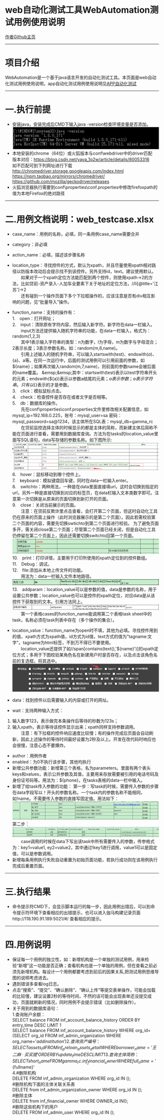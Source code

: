 # web自动化测试工具WebAutomation测试用例使用说明
[作者Github主页](https://github.com/holyrocklee)
*************************************
# 项目介绍
WebAutomation是一个基于java语言开发的自动化测试工具。本页面是web自动化测试用例使用说明，app自动化测试用例使用说明见[APP自动化测试](https://github.com/holyrocklee)
*************************************
# 一.执行前提

-	安装java，安装完成后CMD下输入java -version检查环境变量是否添加。
![](https://github.com/holyrocklee/readmefile/blob/master/images/java.png)
-	本地安装的chrome（64位）或火狐版本与conf\webdriver中的driver匹配  
版本对应：https://blog.csdn.net/yaya_1q2w/article/details/80053316  
如不匹配可到下列网址进行下载  
http://chromedriver.storage.googleapis.com/index.html  
https://npm.taobao.org/mirrors/chromedriver/  
https://github.com/mozilla/geckodriver/releases
-	火狐浏览器执行需要到conf\properties\conf.properties中修改firefoxpath的值为本地Firefox的绝对路径

*************************************
# 二.用例文档说明：web_testcase.xlsx

- case_name：用例的名称，必填，同一条用例case_name需要合并
- category：非必填
- action_name：必填，描述该步骤名称
- location_type：寻找控件的方式，默认为xpath，并且尽量使用xpath相对路径以防版本改动后会提示找不到该控件。另外支持id，text。建议使用默认。  
&emsp;&emsp;如果对于一个xpath定位方法能匹配到两个控件，则使用xpath->2的方法，比如贷前-资产录入-人加车全要素下关于地址的定位方法，//li[@title='江苏']->2  
&emsp;&emsp;还有碰到一个操作页面下多个下拉框操作的，应该注意是否有div相互影响的问题，见“批量导入”操作。
- function_name：支持的操作有：  
1.　open：打开网址；  
2.　input：清除原有字符内容，然后输入新字符。新字符在data一栏输入。  
&emsp;&emsp;input方法还提供输入随机字符串的功能，在data一栏输入，格式为：random(1,2,3)  
&emsp;&emsp;其中1表示输入字符串的类型：n为数字，l为字母，m为数字与字母混合；2表示长度；3表示参数名称。如：random(m,6,name)。  
&emsp;&emsp;引用上述输入的随机字符串，可以输入startswith(test)、endswith(${a})、${a}、a等。在同一次运行中，后面的测试用例可以引用前面的参数，如${name}；如果再次输入random(m,7,name)，则前面的参数name会被后面的name覆盖。  
&emsp;&emsp;其中：startswith(test)表示以test字符串开头的元素；endswith(${a})表示以参数a结尾的元素；${a}表示参数；a表示字符串。只有以${}表示的才是参数。  
3.　click：模拟鼠标点击。  
4.　check：检查控件是否存在或者文字是否相等。  
5.　db：数据库的操作。  
&emsp;&emsp;先在conf\properties\conf.properties文件里修改相关配置信息，如mysql_ip=192.168.0.225，账号：mysql_user=sa 密码：mysql_password=sa@1234，该主体所在SQL表：mysql_db=gamma_rc  
&emsp;&emsp;在贷前监控选择主体的时候显示的都是主体的简称，而新建主体后简称不能在页面进行查看，需要用到数据库查询。方法为在tasks的location_value里面写SQL语句，data写存储的参数名称。如下图所示: 
![](https://github.com/holyrocklee/readmefile/blob/master/images/db.png)
6.　hover：鼠标移动到哪个控件上。  
7.　keyboard：模拟键盘回车键，同时在data一栏输入enter。  
8.　switchto：两种用法，一种是在data里面直接填url，这时会切换到指定的url，另外一种是直接切换到对应的标签页，在data栏输入文本类数字即可。注意第一次切换是从原来的页面切换到新打开的页面。  
9.　close：关闭当前展示的页面。  
&emsp;&emsp;注意：在贷前反欺诈里点击查看，会打开第二个页面，但这时自动化工具仍在原来的页面上操作（此时浏览器展示的是第二个页面）。因此若需校验第二个页面的内容，需要先切换swtichto到第二个页面进行校验。  为了避免页面多开，需关闭close第二个页面；尽管第二个页面已经关闭，但是自动化工具仍停留在第二个页面上，因此还需要切换switchto回第一个页面。
![](https://github.com/holyrocklee/readmefile/blob/master/images/switch.png)
10.　print：打印详情，主要用于打印所使用的xpath定位到的控件数组。  
11.　Debug：调试。  
12.　file:添加从本地上传文件的功能。  
&emsp;&emsp;用法为：data一栏输入文件本地路径。
![](https://github.com/holyrocklee/readmefile/blob/master/images/uploadfile.png)
13.　addparam：location_value可以是参数的值，data是参数的名称，用于设置公共参数；location_value也可以是控件的xpath定位，对应data是从该控件下获取到的文本。引用方法同上。  
![](https://github.com/holyrocklee/readmefile/blob/master/images/addparam.png)
&emsp;&emsp;第一个表格cases的function_name能调用第二个表格task sheet中的task，名称必须在task列表中存在（多个操作的集合）。

-	location_value：function_name为open时不填，其他为必填。寻找控件用到的值，xpath方式为xpath值，id方式为id值，text方式的值为"tagname:文字"。tagname为html标签，不到万不得已不要使用。  
&emsp;&emsp;location_value还提供了如//span[contains(text(),'${name}')]的xpath定位方式；多用于下图校验某角色名在新建用户时是否存在，以及点击该角色名前的复选框，将其选中。
![](https://github.com/holyrocklee/readmefile/blob/master/images/frame.png)
-	data：找到控件以后需要输入的内容或打开的网址。
-	wait：支持两种输入方式：
1.	输入数字123，表示做完本条操作后等待的秒数为123s；
2.	输入xpath，表示等待该控件显示出来；xpath同样支持参数调用。  
&emsp;&emsp;注意：有下拉框的控件响应速度比较慢；有的操作完成后页面会自动刷新，因此上述操作的等待时间最好设置为2秒及以上。开发在改代码时响应也会很慢，注意心态不要爆炸。
-	author：用例作者
-	enabled：为0不执行该步骤，其他均执行
-	新增公共参数功能：新增第三个表格，名为parameters。里面有两个表头keys和values，表示公共参数及其值，主要用来存放需要被引用的电话号码及身份证号码等。用法为：${phone}，在tasks表格的data一栏中输入。
-	新增了给task传入参数的功能：
第一步：写task的时候，需要传入参数的步骤在data字段写以！开头的参数名称。一个task内的参数名称不能相同，如!name。不需要传入参数的直接写固定值。用法如下：
![](https://github.com/holyrocklee/readmefile/blob/master/images/!name.png)
第二步：
![](https://github.com/holyrocklee/readmefile/blob/master/images/!name2.png)
&emsp;&emsp;case调用的时候在data下写出该task中所有需要传入的参数，传参格式为：key1=value1, ey2=value2，其中通过!key1进行调用，value1可以是固定值，可以是参数调用。  
-	新增每条用例执行失败自动重置为初始页面功能，若执行成功则在该用例执行完成后重置页面。

**************************************
# 三.执行结果

- 命令提示符CMD下，会显示脚本运行的每一步，因此用例出错后，可以到命令提示符环境下查看相应的出错提示，也可以进入伽马构建记录页面http://118.190.91.189:5021/#/ 查看相应的提示。
**************************************
# 四.用例说明

- 保证每一个用例的独立性，如：新增机构是一个单独的测试用例，用来检验“新增”这一功能是否正确；查看机构也是一个单独的用例，但在查看之前必须先新增机构。每设计一个用例都要考虑到前后的因果关系,把测试用例思维导图的说明考虑进去。
- 遇到错误多查看log日志。
- 点击“搜索”、“提交”、“确认删除”、“确认上传”等提交表单操作，可能会加载的比较慢，建议设置2秒的等待时间，不然的话可能会出现表单还没提交成功，页面就刷新的情况，同时用例不会提示错误（比如删除操作）。
- 关于用到的数据库语句：  
1.查询账户余额：  
SELECT balance FROM inf_account_balance_history ORDER BY entry_time DESC LIMIT 1  
SELECT balance FROM inf_account_balance_history WHERE org_id=(SELECT org_id FROM inf_admin_organization WHERE org_name='${addinstitution}' )  
2.查询资产编号：  
SELECT assets_id FROM inf_preloan_assets_detail WHERE borrower_name='王二麻·买买提' ORDER BY update_time DESC LIMIT 1  
3.查询主体简称：  
SELECT short_name FROM gamma_rc.inf_financial_owner WHERE full_name='${fullname}'  
4.#删除机构  
DELETE FROM inf_admin_organization WHERE org_id IN ();  
#删除机构下面的主体关联关系表  
DELETE from inf_admin_organization_owner WHERE org_id IN ();  
#删除主体  
DELETE from inf_financial_owner WHERE OWNER_id IN();  
#删除这些机构下的用户  
DELETE FROM inf_admin_user WHERE org_id IN ();
